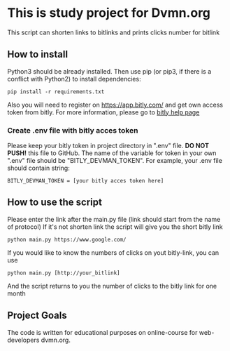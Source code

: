 # This is study project for Dvmn.org

This script can shorten links to bitlinks and prints clicks number for bitlink

## How to install

Python3 should be already installed. Then use pip (or pip3, if there is a conflict with Python2) to install dependencies:
```
pip install -r requirements.txt
```

Also you will need to register on https://app.bitly.com/ and get own access token from bitly.
For more information, please go to [bitly help page](https://dev.bitly.com/docs/getting-started/introduction)

### Create .env file with bitly acces token
Please keep your bitly token in project directory in ".env" file. 
**DO NOT PUSH!** this file to GitHub. 
The name of the variable for token in your own ".env" file should be "BITLY_DEVMAN_TOKEN".
For example, your .env file should contain string:
```
BITLY_DEVMAN_TOKEN = [your bitly acces token here]
```





## How to use the script

Please enter the link after the main.py file (link should start from the name of protocol)
If it's not shorten link the script will give you the short bitly link 
```
python main.py https://www.google.com/
```
If you would like to know the numbers of clicks on yout bitly-link, you can use 
```
python main.py [http://your_bitlink]
```
And the script returns to you the number of clicks to the bitly link for one month
## Project Goals

The code is written for educational purposes on online-course for web-developers dvmn.org.
